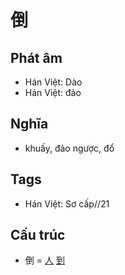 # 倒

## Phát âm
* Hán Việt: Dào
* Hán Việt: đảo

## Nghĩa
* khuấy, đảo ngược, đổ

## Tags
* Hán Việt: Sơ cấp//21

## Cấu trúc
* 倒 = [人](人.md) [到](到.md)

<script>window.HANZI_FIELD='倒';</script>